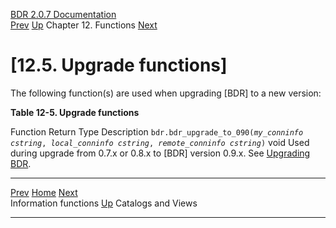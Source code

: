   [BDR 2.0.7 Documentation](README.md)                                                                                                     
  [Prev](functions-information.md "Information functions")   [Up](functions.md)    Chapter 12. Functions    [Next](catalogs-views.md "Catalogs and Views")  


# [12.5. Upgrade functions]

The following function(s) are used when upgrading [BDR] to
a new version:


**Table 12-5. Upgrade functions**

  Function                                                                                                                                                                                                 Return Type   Description
  `bdr.bdr_upgrade_to_090(`*`my_conninfo cstring`*`, `*`local_conninfo cstring`*`, `*`remote_conninfo cstring`*`)`   void          Used during upgrade from 0.7.x or 0.8.x to [BDR] version 0.9.x. See [Upgrading BDR](upgrade.md).



  --------------------------------------------------- ------------------------------------- --------------------------------------------
  [Prev](functions-information.md)     [Home](README.md)     [Next](catalogs-views.md)  
  Information functions                                [Up](functions.md)                            Catalogs and Views
  --------------------------------------------------- ------------------------------------- --------------------------------------------
